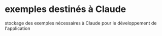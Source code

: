 # exemples destinés à Claude

stockage des exemples nécessaires à Claude pour le développement de l'application
